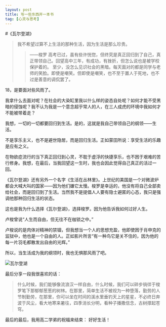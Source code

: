```yaml
---
layout: post
title: 写一些东西开一本书
tag: [心灵与思考]
---
```


#《瓦尔登湖》
>我不希望过算不上生活的那种生活，因为生活是那么珍贵。 
>>——梭罗
高考已过，虽有些许恍惚，但终究是真正回归到了自己，真正带领自己。回望高中三年，有成功，有挫折，但怎么说也是被学校保护着的。
至少，没怎么见识社会的黑暗。每天面对的都是同学与老师的笑脸。即使是嘲笑。但即使是嘲笑，也不至于置人于死地，也不过是善意的调侃罢了。

18，是要面对些风雨了。

我拿什么去面对呢？在社会的大染缸里我以什么样的姿态自处呢？如何才能不受黑暗的侵蚀呢？我不认为我是一个意念超乎常人的人，在三人成虎的环境中我如何才不能被带着走？

我想，一切的一切都要回归到生活。是的，这就是我自己带领自己的纲领——生活。

不是享乐主义，也不是避世隐居，而是回归生活。正如蒙田所说：享受生活的乐趣是应有之义。

在物欲症流行的当下真正回归到心灵，不耽于虚浮的快捷享乐，也不困于艰难的苦行修身。我想，在最后，当我回望这一生时，我也会因此觉得自己真正的活过一回。

《瓦尔登湖》还有另外一个名字《生活在丛林里》。上世纪的美国是一个对微波炉都会大喊大叫的国家——因为他们嫌它太慢。梭罗是幸运的，他没有将自己全部卖给社会，而是回归到了生活。当然我不是提倡人人要有隐士避匿的心态，我只是强调他那种回归生活的状态。

这也是我为什么选择《瓦尔登湖》，选择梭罗。因为他告诉我如何过好人生。

卢梭曾说“人生而自由，但无往不在枷锁之中。”

卢梭说的是肉体对精神的禁锢，但我想当一个人的思想充盈，他即使困于肖申克的监狱中，他也是一个自由的人。正如影片所言“有一种鸟它是关不住的，因为他的每一片羽毛都散发出自由的光辉。”

所以，当生活成为我的纲领时，我也无惧那风雨了吧。

![瓦尔登湖](/assets/image/wedh.png"瓦尔登湖")

最后分享一段我很喜欢的话：

>什么时候，我们能够像流浪汉一样自由，什么时候，我们可以碎步徜徉于梭罗笔下那郁郁葱葱的树林。在那里，简单生活不被视为一种堕落，勤劳的人节制勤劳，在那里，你可以坐在时间的溪水里垂钓天上的星星，不必终日奔波于风尘，看大地寒来暑往，四季消长分明，看种子播撒信念，古树撑起苍穹。

最后的最后，我用高二学弟的祝福来结束：
好好生活！


